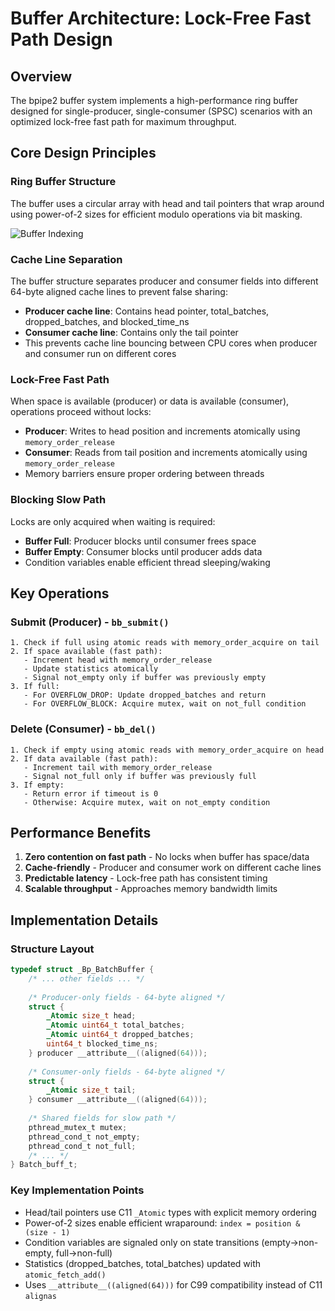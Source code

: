# Buffer Architecture: Lock-Free Fast Path Design

## Overview

The bpipe2 buffer system implements a high-performance ring buffer designed for single-producer, single-consumer (SPSC) scenarios with an optimized lock-free fast path for maximum throughput.

## Core Design Principles

### Ring Buffer Structure
The buffer uses a circular array with head and tail pointers that wrap around using power-of-2 sizes for efficient modulo operations via bit masking.

![Buffer Indexing](batch_buffer_indexing.drawio.png)

### Cache Line Separation
The buffer structure separates producer and consumer fields into different 64-byte aligned cache lines to prevent false sharing:
- **Producer cache line**: Contains head pointer, total_batches, dropped_batches, and blocked_time_ns
- **Consumer cache line**: Contains only the tail pointer
- This prevents cache line bouncing between CPU cores when producer and consumer run on different cores

### Lock-Free Fast Path
When space is available (producer) or data is available (consumer), operations proceed without locks:
- **Producer**: Writes to head position and increments atomically using `memory_order_release`
- **Consumer**: Reads from tail position and increments atomically using `memory_order_release`
- Memory barriers ensure proper ordering between threads

### Blocking Slow Path
Locks are only acquired when waiting is required:
- **Buffer Full**: Producer blocks until consumer frees space
- **Buffer Empty**: Consumer blocks until producer adds data
- Condition variables enable efficient thread sleeping/waking

## Key Operations

### Submit (Producer) - `bb_submit()`
```
1. Check if full using atomic reads with memory_order_acquire on tail
2. If space available (fast path):
   - Increment head with memory_order_release
   - Update statistics atomically
   - Signal not_empty only if buffer was previously empty
3. If full:
   - For OVERFLOW_DROP: Update dropped_batches and return
   - For OVERFLOW_BLOCK: Acquire mutex, wait on not_full condition
```

### Delete (Consumer) - `bb_del()`
```
1. Check if empty using atomic reads with memory_order_acquire on head
2. If data available (fast path):
   - Increment tail with memory_order_release
   - Signal not_full only if buffer was previously full
3. If empty:
   - Return error if timeout is 0
   - Otherwise: Acquire mutex, wait on not_empty condition
```

## Performance Benefits

1. **Zero contention on fast path** - No locks when buffer has space/data
2. **Cache-friendly** - Producer and consumer work on different cache lines
3. **Predictable latency** - Lock-free path has consistent timing
4. **Scalable throughput** - Approaches memory bandwidth limits

## Implementation Details

### Structure Layout
```c
typedef struct _Bp_BatchBuffer {
    /* ... other fields ... */
    
    /* Producer-only fields - 64-byte aligned */
    struct {
        _Atomic size_t head;
        _Atomic uint64_t total_batches;
        _Atomic uint64_t dropped_batches;
        uint64_t blocked_time_ns;
    } producer __attribute__((aligned(64)));
    
    /* Consumer-only fields - 64-byte aligned */
    struct {
        _Atomic size_t tail;
    } consumer __attribute__((aligned(64)));
    
    /* Shared fields for slow path */
    pthread_mutex_t mutex;
    pthread_cond_t not_empty;
    pthread_cond_t not_full;
    /* ... */
} Batch_buff_t;
```

### Key Implementation Points
- Head/tail pointers use C11 `_Atomic` types with explicit memory ordering
- Power-of-2 sizes enable efficient wraparound: `index = position & (size - 1)`
- Condition variables are signaled only on state transitions (empty→non-empty, full→non-full)
- Statistics (dropped_batches, total_batches) updated with `atomic_fetch_add()`
- Uses `__attribute__((aligned(64)))` for C99 compatibility instead of C11 `alignas`